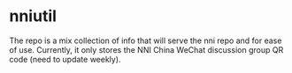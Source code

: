 # nniutil
The repo is a mix collection of info that will serve the nni repo and for ease of use. Currently, it only stores the NNI China WeChat discussion group QR code (need to update weekly).
